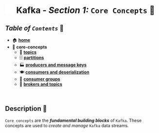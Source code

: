 # <img src="../assets/img/kafka.png" width="30px"> **Kafka** - ***Section 1:*** `Core Concepts` 🧠

## ***Table*** *of* ***`Contents`*** 📜

* 🏠 [**home**](../README.md)
* 🧠 **core-concepts**
  * 🚿 [**topics**](topics/README.md)
  * 🗄️ [**partitions**](partitions/README.md)
  * 🏭 [**producers and message keys**](producers-and-message-keys/README.md)
  * 🍽️ [**consumers and deserialization**](consumers-and-deserialization/README.md)
  * 👥 [**consumer groups**](consumer-groups/README.md)
  * 🛃 [**brokers and topics**](brokers-and-topics/README.md)



<br />

## **Description** 👀

`Core concepts` are the ***fundamental building blocks*** of `Kafka`. These concepts are used to *create and manage* `Kafka` data streams.
